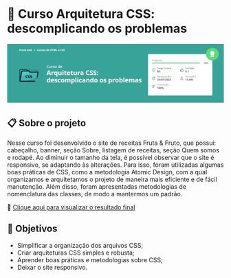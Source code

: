 # 🚀 Curso Arquitetura CSS: descomplicando os problemas
![preview](https://github.com/nathaliagomes/alura-arquitetura-css/blob/main/.github/arquitetura_css_banner.PNG)

## 📋 Sobre o projeto

Nesse curso foi desenvolvido o site de receitas Fruta & Fruto, que possui: cabeçalho, banner, seção Sobre, listagem de receitas, seção Quem somos e 
rodapé. Ao diminuir o tamanho da tela, é possível observar que o site é responsivo, se adaptando às alterações. Para isso, foram utilizadas algumas boas práticas de CSS, como a metodologia Atomic Design, com a qual organizamos e arquitetamos o projeto de maneira mais eficiente e de fácil manutenção. Além disso, foram apresentadas metodologias de nomenclatura das classes, de modo a mantermos um padrão.

🔗 [Clique aqui para visualizar o resultado final](https://nathaliagomes.github.io/alura-arquitetura-css)

## 🎯 Objetivos

* Simplificar a organização dos arquivos CSS;
* Criar arquiteturas CSS simples e robusta;
* Aprender boas práticas e metodologias sobre CSS;
* Deixar o site responsivo.
